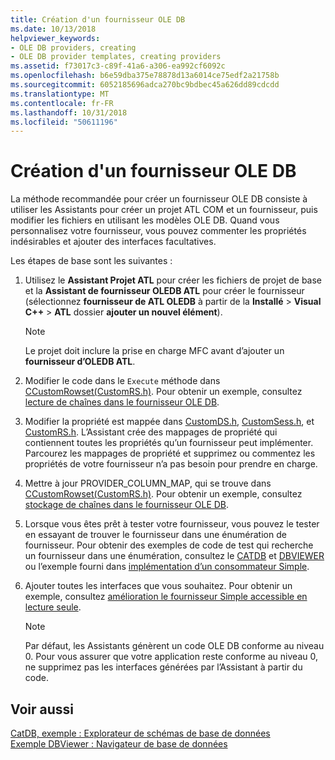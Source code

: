 ```yaml
---
title: Création d'un fournisseur OLE DB
ms.date: 10/13/2018
helpviewer_keywords:
- OLE DB providers, creating
- OLE DB provider templates, creating providers
ms.assetid: f73017c3-c89f-41a6-a306-ea992cf6092c
ms.openlocfilehash: b6e59dba375e78878d13a6014ce75edf2a21758b
ms.sourcegitcommit: 6052185696adca270bc9bdbec45a626dd89cdcdd
ms.translationtype: MT
ms.contentlocale: fr-FR
ms.lasthandoff: 10/31/2018
ms.locfileid: "50611196"
---
```

# <a name="creating-an-ole-db-provider"></a>Création d'un fournisseur OLE DB

La méthode recommandée pour créer un fournisseur OLE DB consiste à utiliser les Assistants pour créer un projet ATL COM et un fournisseur, puis modifier les fichiers en utilisant les modèles OLE DB. Quand vous personnalisez votre fournisseur, vous pouvez commenter les propriétés indésirables et ajouter des interfaces facultatives.

Les étapes de base sont les suivantes :

1. Utilisez le **Assistant Projet ATL** pour créer les fichiers de projet de base et la **Assistant de fournisseur OLEDB ATL** pour créer le fournisseur (sélectionnez **fournisseur de ATL OLEDB** à partir de la **Installé** > **Visual C++** > **ATL** dossier **ajouter un nouvel élément**).

   > [!NOTE]
   > Le projet doit inclure la prise en charge MFC avant d’ajouter un **fournisseur d’OLEDB ATL**.

1. Modifier le code dans le `Execute` méthode dans [CCustomRowset(CustomRS.h)](cmyproviderrowset-myproviderrs-h.md). Pour obtenir un exemple, consultez [lecture de chaînes dans le fournisseur OLE DB](../../data/oledb/reading-strings-into-the-ole-db-provider.md).

1. Modifier la propriété est mappée dans [CustomDS.h](cmyprovidersource-myproviderds-h.md), [CustomSess.h](cmyprovidersession-myprovidersess-h.md), et [CustomRS.h](cmyproviderrowset-myproviderrs-h.md). L’Assistant crée des mappages de propriété qui contiennent toutes les propriétés qu’un fournisseur peut implémenter. Parcourez les mappages de propriété et supprimez ou commentez les propriétés de votre fournisseur n’a pas besoin pour prendre en charge.

1. Mettre à jour PROVIDER_COLUMN_MAP, qui se trouve dans [CCustomRowset(CustomRS.h)](cmyproviderrowset-myproviderrs-h.md). Pour obtenir un exemple, consultez [stockage de chaînes dans le fournisseur OLE DB](../../data/oledb/storing-strings-in-the-ole-db-provider.md).

1. Lorsque vous êtes prêt à tester votre fournisseur, vous pouvez le tester en essayant de trouver le fournisseur dans une énumération de fournisseur. Pour obtenir des exemples de code de test qui recherche un fournisseur dans une énumération, consultez le [CATDB](https://github.com/Microsoft/VCSamples/tree/master/VC2008Samples/ATL/OLEDB/Consumer/catdb) et [DBVIEWER](https://github.com/Microsoft/VCSamples/tree/master/VC2008Samples/ATL/OLEDB/Consumer/dbviewer) ou l’exemple fourni dans [implémentation d’un consommateur Simple](../../data/oledb/implementing-a-simple-consumer.md).

1. Ajouter toutes les interfaces que vous souhaitez. Pour obtenir un exemple, consultez [amélioration le fournisseur Simple accessible en lecture seule](../../data/oledb/enhancing-the-simple-read-only-provider.md).

   > [!NOTE]
   > Par défaut, les Assistants génèrent un code OLE DB conforme au niveau 0. Pour vous assurer que votre application reste conforme au niveau 0, ne supprimez pas les interfaces générées par l’Assistant à partir du code.

## <a name="see-also"></a>Voir aussi

[CatDB, exemple : Explorateur de schémas de base de données](https://github.com/Microsoft/VCSamples/tree/master/VC2008Samples/ATL/OLEDB/Consumer/catdb)<br/>
[Exemple DBViewer : Navigateur de base de données](https://github.com/Microsoft/VCSamples/tree/master/VC2008Samples/ATL/OLEDB/Consumer/dbviewer)
